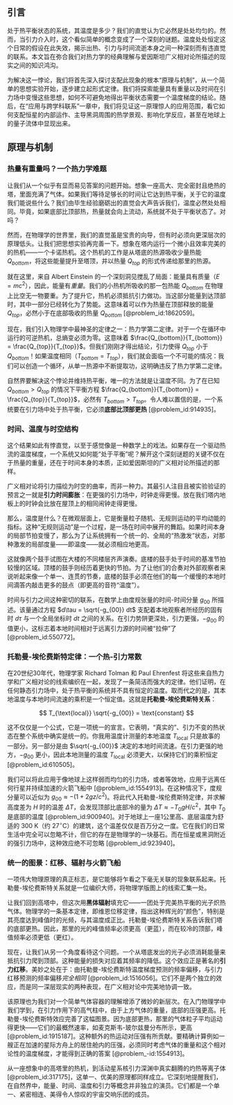## 引言
处于热平衡状态的系统，其温度是多少？我们的直觉认为它必然是处处均匀的。然而，当引力介入时，这个看似简单的概念变成了一个深刻的谜题。温度处处恒定这个日常的假设在此失效，揭示出热、引力与时间流逝本身之间一种深刻而有违直觉的联系。本文旨在弥合我们对热力学的经典理解与爱因斯坦广义相对论所描述的现实之间的知识鸿沟。

为解决这一悖论，我们将首先深入探讨支配此现象的根本“原理与机制”，从一个简单的思想实验开始，逐步建立起形式定律。我们将探索能量具有重量以及时间在引力场中变慢这些思想，如何不可避免地得出平衡状态需要一个温度梯度的结论。随后，在“应用与跨学科联系”一章中，我们将见证这一原理惊人的应用范围，看它如何支配恒星的内部运作、主导黑洞周围的热学景观、影响化学反应，甚至在地球上的量子流体中显现出来。

## 原理与机制

### 热量有重量吗？一个热力学难题

让我们从一个似乎有显而易见答案的问题开始。想象一座高大、完全密封且绝热的塔，里面充满了气体。如果我们等待足够长的时间让它达到热平衡，关于它的温度我们能说些什么？我们由毕生经验磨砺出的直觉会大声告诉我们，温度必然处处相同。毕竟，如果底部比顶部热，热量就会向上流动，系统就不处于平衡状态了。对吗？

然而，在物理学的世界里，我们的直觉虽是宝贵的向导，但有时必须向更深层次的原理低头。让我们把思想实验再完善一下。想象在塔内运行一个微小且效率完美的的热机——一个卡诺热机。这个热机的工作是从塔底的热源吸收少量热能 $Q_{bottom}$，将这些能量提升至塔顶，并以热量 $Q_{top}$ 的形式传递给那里的热源。

就在这里，来自 Albert Einstein 的一个深刻洞见搅乱了局面：能量具有质量（$E=mc^2$），因此，能量有*重量*。我们的小热机所吸收的那一包热能 $Q_{bottom}$ 在物理上比空无一物要重。为了提升它，热机必须抵抗引力做功。当这部分能量到达顶部时，其中一部分已经转化为了势能。这意味着可以作为热量在顶部释放的能量 $Q_{top}$，必然小于在底部吸收的热量 $Q_{bottom}$ [@problem_id:1862059]。

现在，我们引入物理学中最神圣的定律之一：热力学第二定律。对于一个在循环中运行的可逆热机，总熵变必须为零。这意味着 $\frac{Q_{bottom}}{T_{bottom}} = \frac{Q_{top}}{T_{top}}$。但我们刚刚才得出结论，引力使得 $Q_{top}$ 小于 $Q_{bottom}$！如果温度相同（$T_{bottom} = T_{top}$），我们就会面临一个不可能的情况：我们可以创造一个循环，从单一热源中不断提取功，这明确违反了热力学第二定律。

自然界要解决这个悖论并维持热平衡，唯一的方法就是让温度不同。为了在已知 $Q_{bottom} > Q_{top}$ 的情况下平衡方程 $\frac{Q_{bottom}}{T_{bottom}} = \frac{Q_{top}}{T_{top}}$，必然有 $T_{bottom} > T_{top}$。令人难以置信的是，一个系统要在引力场中处于热平衡，它必须**底部比顶部更热** [@problem_id:914935]。

### 时间、温度与时空结构

这个结果如此有悖直觉，以至于感觉像是一种数学上的戏法。如果存在一个驱动热流的温度梯度，一个系统又如何能“处于平衡”呢？解开这个深刻谜题的关键不仅在于热量的重量，还在于时间本身的本质，正如爱因斯坦的广义相对论所描述的那样。

广义相对论将引力描绘为时空的曲率，而非一种力。其最引人注目且被实验验证的预言之一就是**引力时间膨胀**：在更强的引力场中，时钟走得更慢。放在我们塔内地板上的时钟会比放在屋顶上的相同闹钟走得更慢。

那么，温度是什么？在微观层面上，它是衡量粒子随机、无规则运动的平均动能的指标。这种“无规则运动”是一个过程，是一场在时间中展开的舞蹈。如果时间本身的局部节拍变慢了，那么为了让系统拥有一个统一的、全局的“热激发”状态，对那种激发的局部度量——即温度——就必须相应地更高。

这就像两个鼓手试图在大楼的不同楼层齐声演奏。底楼的鼓手处于时间的基准节拍较慢的区域。顶楼的鼓手则经历着更快的节拍。为了让他们的合奏对外部观察者来说听起来像一个单一、连贯的节奏，底楼的鼓手必须在他们的每一个缓慢的本地时间滴答内敲击更多的鼓点（即更高的音符“温度”）。

时间与引力之间这种密切的联系，在数学上由度规张量的时间-时间分量 $g_{00}$ 所描述。该量通过方程 $d\tau = \sqrt{-g_{00}} dt$ 支配着本地观察者所经历的固有时 $d\tau$ 与一个全局坐标时 $dt$ 之间的关系。在引力势阱更深处，引力更强，$-g_{00}$ 的值更小，这标志着本地时间相对于远离引力源的时间被“拉伸”了 [@problem_id:550772]。

### 托勒曼-埃伦费斯特定律：一个热-引力常数

在20世纪30年代，物理学家 Richard Tolman 和 Paul Ehrenfest 将这些来自热力学和广义相对论的线索编织在一起，发现了一条简洁而强大的定律。他们证明，在任何静态引力场中，处于热平衡的系统并不具有恒定的温度。取而代之的是，其本地温度与本地时间流速的乘积是一个恒定值。这就是**托勒曼-埃伦费斯特关系**：

$$ T_{\text{local}} \sqrt{-g_{00}} = \text{constant} $$

这不仅仅是一个公式，它是一项统一的宣言。它表明，“真实的”、引力不变的热状态在整个系统中确实是统一的。你我用温度计测量的本地温度 $T_{\text{local}}$ 只是故事的一部分。另一部分是由 $\sqrt{-g_{00}}$ 决定的本地时间流速。在引力更强的地方，$-g_{00}$ 更小，因此本地测量的温度 $T_{\text{local}}$ 必须更大，以保持它们的乘积恒定 [@problem_id:610505]。

我们可以将此应用于像地球上这样弱而均匀的引力场，或者等效地，应用于远离任何行星并持续加速的火箭飞船中 [@problem_id:1554913]。在这种情况下，度规分量可以近似为 $g_{00} \approx -(1 + 2gz/c^2)$。将此代入托勒曼-埃伦费斯特定律，并求解高度差为 $H$ 时的温差 $\Delta T$，会发现顶部比底部冷的量为 $\Delta T \approx -T_0 g H / c^2$，其中 $T_0$ 是底部的温度 [@problem_id:900940]。对于地球上一座1公里高、底层温度为舒适的 $300 \text{ K}$（约 $27^\circ \text{C}$）的建筑，这个温差仅仅是百万分之一度。它在我们的日常生活中完全可以忽略不计，但它的存在是物理学的一块基石。而在恒星或黑洞附近的强引力场中，这种效应绝不可忽略 [@problem_id:923940]。

### 统一的图景：红移、辐射与火箭飞船

一项伟大物理原理的真正标志，是它能够将乍看之下毫无关联的现象联系起来。托勒曼-埃伦费斯特关系就是一位编织大师，将物理学版图上的线索汇集一处。

让我们回到高塔中，但这次用**黑体辐射**填充它——一团处于完美热平衡的光子炽热气体。物理学的一条基本定律，即维恩位移定律，指出这种辉光的“颜色”，特别是其亮度达到峰值时的光频，与其温度成正比。托勒曼-埃伦费斯特关系告诉我们塔的底部更热。因此，那里的光的峰值频率必须更高（更蓝），而在较冷的顶部，峰值频率必须更低（更红）。

现在，让我们从另一个角度看待这个问题。一个从塔底发出的光子必须消耗能量来抵抗引力爬到顶部。这种能量的损失对应着其频率的降低。这个效应正是著名的**引力红移**。美妙之处在于：由托勒曼-埃伦费斯特温度梯度预测的频率偏移，与引力红移预测的频率偏移*完全相同* [@problem_id:1516056]。它们不是两个独立的效应，而是同一深层现实的两种表现，在广义相对论中完美地协调一致。

该原理也为我们对一个简单气体容器的理解增添了微妙的新层次。在入门物理学中我们学到，在引力作用下的高气柱中，由于上方气体的重量，底部的压强更高。托勒曼-埃伦费斯特效应完善了这幅图景。因为底部更热，那里的气体粒子平均运动得更快——它们的最概然速率，如麦克斯韦-玻尔兹曼分布所示，更高 [@problem_id:1915187]。这种额外的热运动对压强有所贡献。要精确计算例如一艘正在加速的星际方舟上的居住舱内的压强，必须同时考虑气体的重量和这个相对论性的温度梯度，才能得到正确的答案 [@problem_-id:1554913]。

从一座想象中的高塔里的热机，到活动星系核引力深渊中真实翻腾的灼热等离子体 [@problem_id:317175]，这单一、优美的原理都同样成立。它深刻地提醒我们，在自然界中，能量、时间、温度和引力等概念并非独立的演员。它们都是一个单一、紧密相连、美得令人惊叹的宇宙交响乐团的成员。

